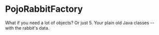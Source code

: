 PojoRabbitFactory
=================

What if you need a lot of objects?  Or just 5. Your plain old Java classes -- with the rabbit&#39;s data.